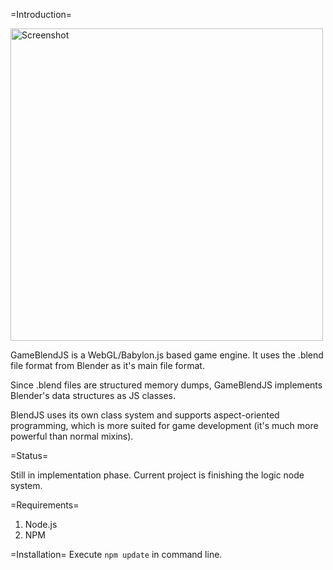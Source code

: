 =Introduction=

<img alt="Screenshot" width="500" src="https://raw.githubusercontent.com/joeedh/gameblendjs/master/screenshot.png">
</img>

GameBlendJS is a WebGL/Babylon.js based game engine.  It 
uses the .blend file format from Blender as it's main file format.  

Since .blend files are structured memory dumps, GameBlendJS 
implements Blender's data structures as JS classes.

BlendJS uses its own class system and supports aspect-oriented
programming, which is more suited for game development (it's
much more powerful than normal mixins).

=Status=

Still in implementation phase.  Current project
is finishing the logic node system.

=Requirements=

1. Node.js
2. NPM

=Installation=
Execute `npm update` in command line.